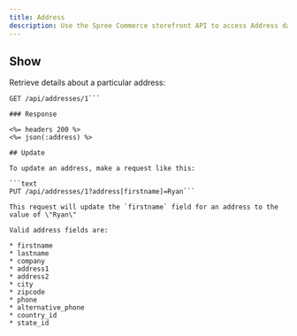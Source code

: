 ```yaml
---
title: Address
description: Use the Spree Commerce storefront API to access Address data.
---
```


## Show

Retrieve details about a particular address:

```text
GET /api/addresses/1```

### Response

<%= headers 200 %>
<%= json(:address) %>

## Update

To update an address, make a request like this:

```text
PUT /api/addresses/1?address[firstname]=Ryan```

This request will update the `firstname` field for an address to the value of \"Ryan\"

Valid address fields are:

* firstname
* lastname
* company
* address1
* address2
* city
* zipcode
* phone
* alternative_phone
* country_id
* state_id


